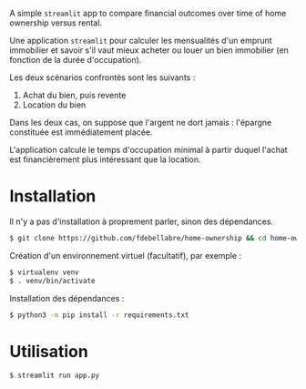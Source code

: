 A simple `streamlit` app to compare financial outcomes over time of home ownership versus rental.

Une application `streamlit` pour calculer les mensualités d'un emprunt immobilier et savoir s'il vaut mieux acheter ou louer un bien immobilier (en fonction de la durée d'occupation).

Les deux scénarios confrontés sont les suivants :

1. Achat du bien, puis revente
2. Location du bien

Dans les deux cas, on suppose que l'argent ne dort jamais : l'épargne constituée est immédiatement placée.

L'application calcule le temps d'occupation minimal à partir duquel l'achat est financièrement plus intéressant que la location.



# Installation

Il n'y a pas d'installation à proprement parler, sinon des dépendances.

```bash
$ git clone https://github.com/fdebellabre/home-ownership && cd home-ownership
```

Création d'un environnement virtuel (facultatif), par exemple :

```bash
$ virtualenv venv
$ . venv/bin/activate
```

Installation des dépendances :

```bash
$ python3 -m pip install -r requirements.txt
```

# Utilisation

```bash
$ streamlit run app.py
```

